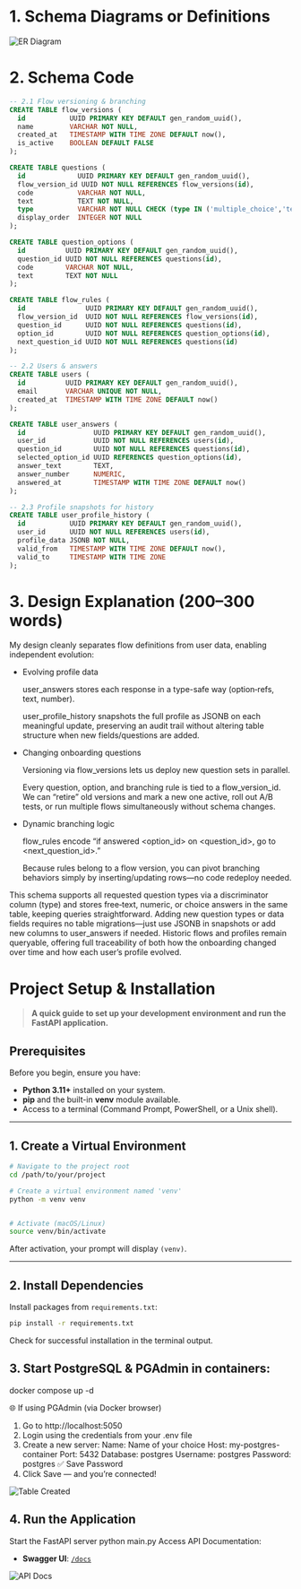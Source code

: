 
# 1. Schema Diagrams or Definitions

![ER Diagram](docs/ERD.png)

# 2. Schema Code

```sql
-- 2.1 Flow versioning & branching
CREATE TABLE flow_versions (
  id           UUID PRIMARY KEY DEFAULT gen_random_uuid(),
  name         VARCHAR NOT NULL,
  created_at   TIMESTAMP WITH TIME ZONE DEFAULT now(),
  is_active    BOOLEAN DEFAULT FALSE
);

CREATE TABLE questions (
  id             UUID PRIMARY KEY DEFAULT gen_random_uuid(),
  flow_version_id UUID NOT NULL REFERENCES flow_versions(id),
  code           VARCHAR NOT NULL,
  text           TEXT NOT NULL,
  type           VARCHAR NOT NULL CHECK (type IN ('multiple_choice','text','number','date')),
  display_order  INTEGER NOT NULL
);

CREATE TABLE question_options (
  id          UUID PRIMARY KEY DEFAULT gen_random_uuid(),
  question_id UUID NOT NULL REFERENCES questions(id),
  code        VARCHAR NOT NULL,
  text        TEXT NOT NULL
);

CREATE TABLE flow_rules (
  id               UUID PRIMARY KEY DEFAULT gen_random_uuid(),
  flow_version_id  UUID NOT NULL REFERENCES flow_versions(id),
  question_id      UUID NOT NULL REFERENCES questions(id),
  option_id        UUID NOT NULL REFERENCES question_options(id),
  next_question_id UUID NOT NULL REFERENCES questions(id)
);

-- 2.2 Users & answers
CREATE TABLE users (
  id          UUID PRIMARY KEY DEFAULT gen_random_uuid(),
  email       VARCHAR UNIQUE NOT NULL,
  created_at  TIMESTAMP WITH TIME ZONE DEFAULT now()
);

CREATE TABLE user_answers (
  id                 UUID PRIMARY KEY DEFAULT gen_random_uuid(),
  user_id            UUID NOT NULL REFERENCES users(id),
  question_id        UUID NOT NULL REFERENCES questions(id),
  selected_option_id UUID REFERENCES question_options(id),
  answer_text        TEXT,
  answer_number      NUMERIC,
  answered_at        TIMESTAMP WITH TIME ZONE DEFAULT now()
);

-- 2.3 Profile snapshots for history
CREATE TABLE user_profile_history (
  id           UUID PRIMARY KEY DEFAULT gen_random_uuid(),
  user_id      UUID NOT NULL REFERENCES users(id),
  profile_data JSONB NOT NULL,
  valid_from   TIMESTAMP WITH TIME ZONE DEFAULT now(),
  valid_to     TIMESTAMP WITH TIME ZONE
);
```

# 3. Design Explanation (200–300 words)

My design cleanly separates flow definitions from user data, enabling independent evolution:

- Evolving profile data

    user_answers stores each response in a type-safe way (option‐refs, text, number).

    user_profile_history snapshots the full profile as JSONB on each meaningful update, preserving an audit trail without altering table structure when new fields/questions are added.

- Changing onboarding questions

    Versioning via flow_versions lets us deploy new question sets in parallel.

    Every question, option, and branching rule is tied to a flow_version_id. We can “retire” old versions and mark a new one active, roll out A/B tests, or run multiple flows simultaneously without schema changes.

- Dynamic branching logic

    flow_rules encode “if answered <option_id> on <question_id>, go to <next_question_id>.”

    Because rules belong to a flow version, you can pivot branching behaviors simply by inserting/updating rows—no code redeploy needed.

This schema supports all requested question types via a discriminator column (type) and stores free‐text, numeric, or choice answers in the same table, keeping queries straightforward. Adding new question types or data fields requires no table migrations—just use JSONB in snapshots or add new columns to user_answers if needed. Historic flows and profiles remain queryable, offering full traceability of both how the onboarding changed over time and how each user’s profile evolved.



# Project Setup & Installation

> **A quick guide to set up your development environment and run the FastAPI application.**


## Prerequisites

Before you begin, ensure you have:

- **Python 3.11+** installed on your system.
- **pip** and the built-in **venv** module available.
- Access to a terminal (Command Prompt, PowerShell, or a Unix shell).

---

## 1. Create a Virtual Environment

```bash
# Navigate to the project root
cd /path/to/your/project

# Create a virtual environment named 'venv'
python -m venv venv


# Activate (macOS/Linux)
source venv/bin/activate
```

After activation, your prompt will display `(venv)`.

---

## 2. Install Dependencies

Install packages from `requirements.txt`:

```bash
pip install -r requirements.txt
```

Check for successful installation in the terminal output.


## 3. Start PostgreSQL & PGAdmin in containers:
docker compose up -d

🌐 If using PGAdmin (via Docker browser)
1. Go to http://localhost:5050
2. Login using the credentials from your .env file
3. Create a new server:
    Name: Name of your choice
    Host: my-postgres-container
    Port: 5432
    Database: postgres
    Username: postgres
    Password: postgres
    ✅ Save Password
4. Click Save — and you’re connected!

![Table Created](docs/ERD_postgres.jpg)

## 4. Run the Application

Start the FastAPI server python main.py
Access API Documentation:
- **Swagger UI**: [`/docs`](http://127.0.0.1:8000/docs)

![API Docs](docs/api.jpg)




